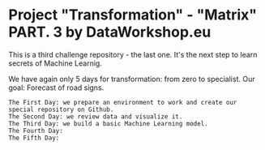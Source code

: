 # Project "Transformation" - "Matrix" PART. 3 by DataWorkshop.eu

This is a third challenge repository - the last one. It's the next step to learn secrets of Machine Learnig.

We have again only 5 days for transformation: from zero to specialist. Our goal: Forecast of road signs.

    The First Day: we prepare an environment to work and create our special repository on Github.
    The Second Day: we review data and visualize it.
    The Third Day: we build a basic Machine Learning model.
    The Fourth Day:
    The Fifth Day: 

